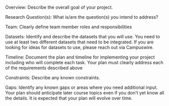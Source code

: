 Overview: Describe the overall goal of your project.

Research Question(s): What is/are the question(s) you intend to address?

Team: Clearly define team member roles and responsibilities


Datasets: Identify and describe the datasets that you will use. You need to use at least two different datasets that need to be integrated. If you are looking for ideas for datasets to use, please reach out via Campuswire.

Timeline: Document the plan and timeline for implementing your project including who will complete each task.
Your plan must clearly address each of the requirements described above

Constraints: Describe any known constraints.

Gaps: Identify any known gaps or areas where you need additional input.
Your plan should anticipate later course topics even if you don’t yet know all the details. It is expected that your plan will evolve over time.
